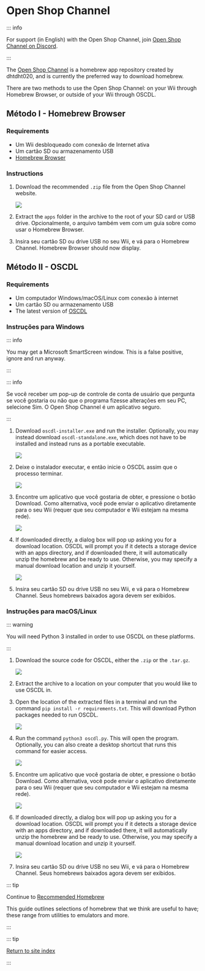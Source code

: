 # Open Shop Channel

::: info

For support (in English) with the Open Shop Channel, join [Open Shop Channel on Discord](https://discord.gg/osc).

:::

The [Open Shop Channel](https://oscwii.org/) is a homebrew app repository created by dhtdht020, and is currently the preferred way to download homebrew.

There are two methods to use the Open Shop Channel: on your Wii through Homebrew Browser, or outside of your Wii through OSCDL.

## Método I - Homebrew Browser

### Requirements

- Um Wii desbloqueado com conexão de Internet ativa
- Um cartão SD ou armazenamento USB
- [Homebrew Browser](https://oscwii.org/library/app/homebrew_browser)

### Instructions

1. Download the recommended `.zip` file from the Open Shop Channel website.

   ![](/images/osc/zip-download-HBB.png)

2. Extract the `apps` folder in the archive to the root of your SD card or USB drive. Opcionalmente, o arquivo também vem com um guia sobre como usar o Homebrew Browser.

3. Insira seu cartão SD ou drive USB no seu Wii, e vá para o Homebrew Channel. Homebrew Browser should now display.

## Método II - OSCDL

### Requirements

- Um computador Windows/macOS/Linux com conexão à internet
- Um cartão SD ou armazenamento USB
- The latest version of [OSCDL](https://github.com/dhtdht020/osc-dl/releases/latest)

### Instruções para Windows

::: info

You may get a Microsoft SmartScreen window. This is a false positive, ignore and run anyway.

:::

::: info

Se você receber um pop-up de controle de conta de usuário que pergunta se você gostaria ou não que o programa fizesse alterações em seu PC, selecione Sim. O Open Shop Channel é um aplicativo seguro.

:::

1. Download `oscdl-installer.exe` and run the installer. Optionally, you may instead download `oscdl-standalone.exe`, which does not have to be installed and instead runs as a portable executable.

   ![](/images/osc/exe-download-OSCDL.png)

2. Deixe o instalador executar, e então inicie o OSCDL assim que o processo terminar.

   ![](/images/osc/install-finished-OSCDL.png)

3. Encontre um aplicativo que você gostaria de obter, e pressione o botão Download. Como alternativa, você pode enviar o aplicativo diretamente para o seu Wii (requer que seu computador e Wii estejam na mesma rede).

   ![](/images/osc/app-download-OSCDL.png)

4. If downloaded directly, a dialog box will pop up asking you for a download location. OSCDL will prompt you if it detects a storage device with an apps directory, and if downloaded there, it will automatically unzip the homebrew and be ready to use. Otherwise, you may specify a manual download location and unzip it yourself.

   ![](/images/osc/download-prompt-OSCDL.png)

5. Insira seu cartão SD ou drive USB no seu Wii, e vá para o Homebrew Channel. Seus homebrews baixados agora devem ser exibidos.

### Instruções para macOS/Linux

::: warning

You will need Python 3 installed in order to use OSCDL on these platforms.

:::

1. Download the source code for OSCDL, either the `.zip` or the `.tar.gz`.

   ![](/images/osc/source-code-download-OSCDL.png)

2. Extract the archive to a location on your computer that you would like to use OSCDL in.

3. Open the location of the extracted files in a terminal and run the command `pip install -r requirements.txt`. This will download Python packages needed to run OSCDL.

   ![](/images/osc/satisfy-requirements-OSCDL.png)

4. Run the command `python3 oscdl.py`. This will open the program. Optionally, you can also create a desktop shortcut that runs this command for easier access.

   ![](/images/osc/run-OSCDL-terminal.png)

5. Encontre um aplicativo que você gostaria de obter, e pressione o botão Download. Como alternativa, você pode enviar o aplicativo diretamente para o seu Wii (requer que seu computador e Wii estejam na mesma rede).

   ![](/images/osc/app-download-OSCDL-linux.png)

6. If downloaded directly, a dialog box will pop up asking you for a download location. OSCDL will prompt you if it detects a storage device with an apps directory, and if downloaded there, it will automatically unzip the homebrew and be ready to use. Otherwise, you may specify a manual download location and unzip it yourself.

   ![](/images/osc/download-prompt-OSCDL-linux.png)

7. Insira seu cartão SD ou drive USB no seu Wii, e vá para o Homebrew Channel. Seus homebrews baixados agora devem ser exibidos.

::: tip

Continue to [Recommended Homebrew](recommended-homebrew)

This guide outlines selections of homebrew that we think are useful to have; these range from utilities to emulators and more.

:::

::: tip

[Return to site index](site-navigation)

:::
